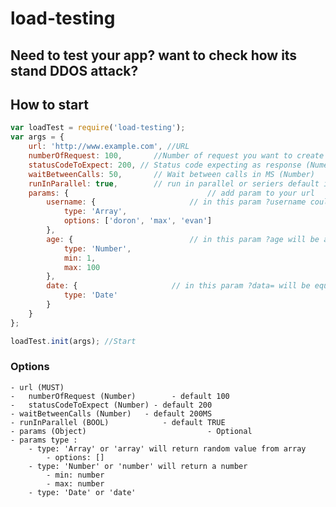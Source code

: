 # load-testing

## Need to test your app? want to check how its stand DDOS attack?

## How to start
```js
var loadTest = require('load-testing');
var args = {
	url: 'http://www.example.com', //URL
	numberOfRequest: 100, 		//Number of request you want to create could be any number (Numer)
	statusCodeToExpect: 200, // Status code expecting as response (Numer)
	waitBetweenCalls: 50,		// Wait between calls in MS (Number)
	runInParallel: true,		// run in parallel or seriers default is parallel (BOOL)
	params: {								// add param to your url
		username: {						// in this param ?username could be equal to doron or max or evan randomly
			type: 'Array',
			options: ['doron', 'max', 'evan']
		},
		age: {							// in this param ?age will be a random number between 1 to 100
			type: 'Number',
			min: 1,
			max: 100
		},
		date: {						// in this param ?data= will be equal to a date
			type: 'Date'
		}
	}
};

loadTest.init(args); //Start

```



### Options
	- url (MUST)
	-	numberOfRequest (Number)		- default 100
	-	statusCodeToExpect (Number) - default 200
	- waitBetweenCalls (Number)   - default 200MS
	- runInParallel (BOOL)			  - default TRUE
	- params (Object)							- Optional
	- params type :
		- type: 'Array' or 'array' will return random value from array
			- options: []
		- type: 'Number' or 'number' will return a number
			- min: number
			- max: number
		- type: 'Date' or 'date'